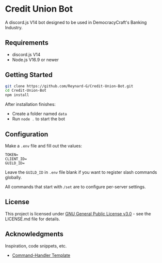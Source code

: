 # Credit Union Bot

A discord.js V14 bot designed to be used in DemocracyCraft's Banking Industry.

## Requirements

* discord.js V14
* Node.js V16.9 or newer

## Getting Started

```sh
git clone https://github.com/Reynard-G/Credit-Union-Bot.git
cd Credit-Union-Bot
npm install
```
After installation finishes: 
* Create a folder named `data`
* Run `node .` to start the bot

## Configuration
Make a `.env` file and fill out the values:

```env
TOKEN=
CLIENT_ID=
GUILD_ID=
```
Leave the `GUILD_ID` in `.env` file blank if you want to register slash commands globally.

All commands that start with `/set` are to configure per-server settings.

## License

This project is licensed under [GNU General Public License v3.0](https://choosealicense.com/licenses/gpl-3.0/) - see the LICENSE.md file for details.

## Acknowledgments

Inspiration, code snippets, etc.
* [Command-Handler Template](https://github.com/Nathaniel-VFX/Discord.js-v14-Command-Handlers)
